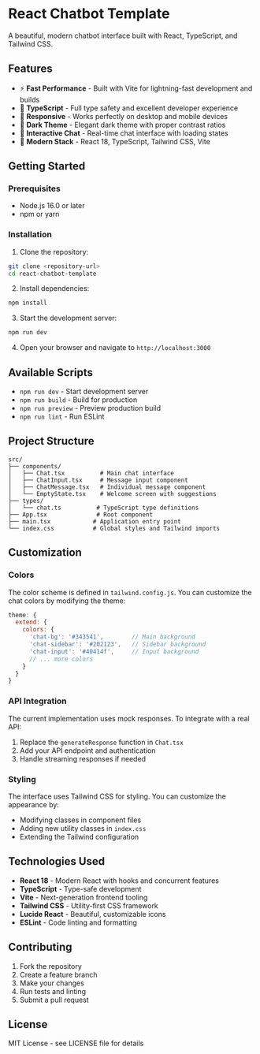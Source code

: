 # React Chatbot Template

A beautiful, modern chatbot interface built with React, TypeScript, and Tailwind CSS. 

## Features

- ⚡ **Fast Performance** - Built with Vite for lightning-fast development and builds
- 🔧 **TypeScript** - Full type safety and excellent developer experience
- 🎯 **Responsive** - Works perfectly on desktop and mobile devices
- 🌙 **Dark Theme** - Elegant dark theme with proper contrast ratios
- 💬 **Interactive Chat** - Real-time chat interface with loading states
- 🚀 **Modern Stack** - React 18, TypeScript, Tailwind CSS, Vite

## Getting Started

### Prerequisites

- Node.js 16.0 or later
- npm or yarn

### Installation

1. Clone the repository:
```bash
git clone <repository-url>
cd react-chatbot-template
```

2. Install dependencies:
```bash
npm install
```

3. Start the development server:
```bash
npm run dev
```

4. Open your browser and navigate to `http://localhost:3000`

## Available Scripts

- `npm run dev` - Start development server
- `npm run build` - Build for production
- `npm run preview` - Preview production build
- `npm run lint` - Run ESLint

## Project Structure

```
src/
├── components/
│   ├── Chat.tsx          # Main chat interface
│   ├── ChatInput.tsx     # Message input component
│   ├── ChatMessage.tsx   # Individual message component
│   └── EmptyState.tsx    # Welcome screen with suggestions
├── types/
│   └── chat.ts          # TypeScript type definitions
├── App.tsx              # Root component
├── main.tsx            # Application entry point
└── index.css           # Global styles and Tailwind imports
```

## Customization

### Colors
The color scheme is defined in `tailwind.config.js`. You can customize the chat colors by modifying the theme:

```javascript
theme: {
  extend: {
    colors: {
      'chat-bg': '#343541',        // Main background
      'chat-sidebar': '#202123',   // Sidebar background
      'chat-input': '#40414f',     // Input background
      // ... more colors
    }
  }
}
```

### API Integration
The current implementation uses mock responses. To integrate with a real API:

1. Replace the `generateResponse` function in `Chat.tsx`
2. Add your API endpoint and authentication
3. Handle streaming responses if needed

### Styling
The interface uses Tailwind CSS for styling. You can customize the appearance by:

- Modifying classes in component files
- Adding new utility classes in `index.css`
- Extending the Tailwind configuration

## Technologies Used

- **React 18** - Modern React with hooks and concurrent features
- **TypeScript** - Type-safe development
- **Vite** - Next-generation frontend tooling
- **Tailwind CSS** - Utility-first CSS framework
- **Lucide React** - Beautiful, customizable icons
- **ESLint** - Code linting and formatting

## Contributing

1. Fork the repository
2. Create a feature branch
3. Make your changes
4. Run tests and linting
5. Submit a pull request

## License

MIT License - see LICENSE file for details
